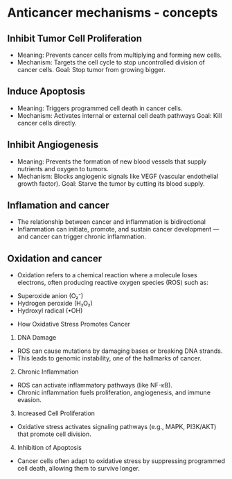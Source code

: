 # Anticancer mechanisms - concepts 
## Inhibit Tumor Cell Proliferation
- Meaning: Prevents cancer cells from multiplying and forming new cells.
- Mechanism: Targets the cell cycle to stop uncontrolled division of cancer cells.
Goal: Stop tumor from growing bigger.

## Induce Apoptosis
- Meaning: Triggers programmed cell death in cancer cells.
- Mechanism: Activates internal or external cell death pathways
Goal: Kill cancer cells directly.

## Inhibit Angiogenesis
- Meaning: Prevents the formation of new blood vessels that supply nutrients and oxygen to tumors.
- Mechanism: Blocks angiogenic signals like VEGF (vascular endothelial growth factor).
Goal: Starve the tumor by cutting its blood supply.

## Inflamation and cancer 
- The relationship between cancer and inflammation is bidirectional
- Inflammation can initiate, promote, and sustain cancer development — and cancer can trigger chronic inflammation.

## Oxidation and cancer
* Oxidation refers to a chemical reaction where a molecule loses electrons, often producing reactive oxygen species (ROS) such as:
- Superoxide anion (O₂⁻)
- Hydrogen peroxide (H₂O₂)
- Hydroxyl radical (•OH)

* How Oxidative Stress Promotes Cancer
1. DNA Damage
- ROS can cause mutations by damaging bases or breaking DNA strands.
- This leads to genomic instability, one of the hallmarks of cancer.

2. Chronic Inflammation
- ROS can activate inflammatory pathways (like NF-κB).
- Chronic inflammation fuels proliferation, angiogenesis, and immune evasion.

3. Increased Cell Proliferation
- Oxidative stress activates signaling pathways (e.g., MAPK, PI3K/AKT) that promote cell division.
4. Inhibition of Apoptosis
- Cancer cells often adapt to oxidative stress by suppressing programmed cell death, allowing them to survive longer.

